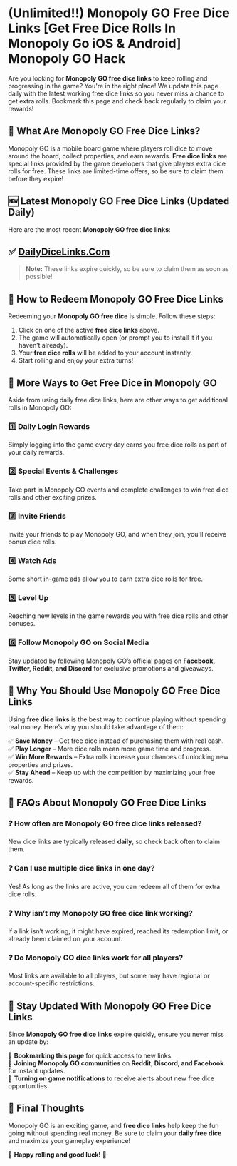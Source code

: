 # (Unlimited!!) Monopoly GO Free Dice Links [Get Free Dice Rolls In Monopoly Go iOS & Android] Monopoly GO Hack

Are you looking for **Monopoly GO free dice links** to keep rolling and progressing in the game? You're in the right place! We update this page daily with the latest working free dice links so you never miss a chance to get extra rolls. Bookmark this page and check back regularly to claim your rewards!

## 🎲 What Are Monopoly GO Free Dice Links?

Monopoly GO is a mobile board game where players roll dice to move around the board, collect properties, and earn rewards. **Free dice links** are special links provided by the game developers that give players extra dice rolls for free. These links are limited-time offers, so be sure to claim them before they expire!

## 🆕 Latest Monopoly GO Free Dice Links (Updated Daily)

Here are the most recent **Monopoly GO free dice links**:

## ✅ [DailyDiceLinks.Com](https://dailydicelinks.com/)  

> **Note:** These links expire quickly, so be sure to claim them as soon as possible!

## 📌 How to Redeem Monopoly GO Free Dice Links

Redeeming your **Monopoly GO free dice** is simple. Follow these steps:

1. Click on one of the active **free dice links** above.
2. The game will automatically open (or prompt you to install it if you haven’t already).
3. Your **free dice rolls** will be added to your account instantly.
4. Start rolling and enjoy your extra turns!

## 🚀 More Ways to Get Free Dice in Monopoly GO

Aside from using daily free dice links, here are other ways to get additional rolls in Monopoly GO:

### 1️⃣ **Daily Login Rewards**  
Simply logging into the game every day earns you free dice rolls as part of your daily rewards.

### 2️⃣ **Special Events & Challenges**  
Take part in Monopoly GO events and complete challenges to win free dice rolls and other exciting prizes.

### 3️⃣ **Invite Friends**  
Invite your friends to play Monopoly GO, and when they join, you'll receive bonus dice rolls.

### 4️⃣ **Watch Ads**  
Some short in-game ads allow you to earn extra dice rolls for free.

### 5️⃣ **Level Up**  
Reaching new levels in the game rewards you with free dice rolls and other bonuses.

### 6️⃣ **Follow Monopoly GO on Social Media**  
Stay updated by following Monopoly GO’s official pages on **Facebook, Twitter, Reddit, and Discord** for exclusive promotions and giveaways.

## 📢 Why You Should Use Monopoly GO Free Dice Links

Using **free dice links** is the best way to continue playing without spending real money. Here’s why you should take advantage of them:

✅ **Save Money** – Get free dice instead of purchasing them with real cash.  
✅ **Play Longer** – More dice rolls mean more game time and progress.  
✅ **Win More Rewards** – Extra rolls increase your chances of unlocking new properties and prizes.  
✅ **Stay Ahead** – Keep up with the competition by maximizing your free rewards.

## 🔎 FAQs About Monopoly GO Free Dice Links

### ❓ How often are Monopoly GO free dice links released?
New dice links are typically released **daily**, so check back often to claim them.

### ❓ Can I use multiple dice links in one day?
Yes! As long as the links are active, you can redeem all of them for extra dice rolls.

### ❓ Why isn’t my Monopoly GO free dice link working?
If a link isn’t working, it might have expired, reached its redemption limit, or already been claimed on your account.

### ❓ Do Monopoly GO dice links work for all players?
Most links are available to all players, but some may have regional or account-specific restrictions.

## 🔔 Stay Updated With Monopoly GO Free Dice Links

Since **Monopoly GO free dice links** expire quickly, ensure you never miss an update by:

🔹 **Bookmarking this page** for quick access to new links.  
🔹 **Joining Monopoly GO communities** on **Reddit, Discord, and Facebook** for instant updates.  
🔹 **Turning on game notifications** to receive alerts about new free dice opportunities.

## 🎯 Final Thoughts

Monopoly GO is an exciting game, and **free dice links** help keep the fun going without spending real money. Be sure to claim your **daily free dice** and maximize your gameplay experience!

🚀 **Happy rolling and good luck!** 🎲

